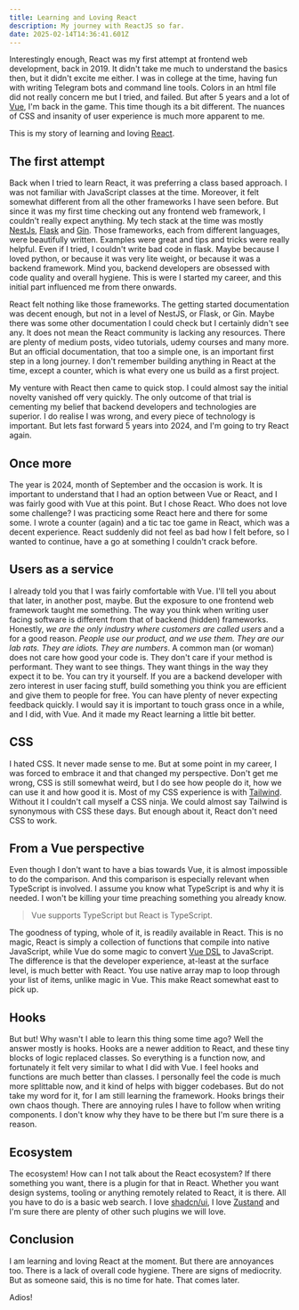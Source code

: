 ```yaml
---
title: Learning and Loving React
description: My journey with ReactJS so far.
date: 2025-02-14T14:36:41.601Z
---
```

Interestingly enough, React was my first attempt at frontend web development,
back in 2019. It didn't take me much to understand the basics then, but it
didn't excite me either. I was in college at the time, having fun with writing
Telegram bots and command line tools. Colors in an html file did not really
concern me but I tried, and failed. But after 5 years and a lot of
[Vue](https://vuejs.org/), I'm back in the game. This time though its a bit
different. The nuances of CSS and insanity of user experience is much more
apparent to me.

This is my story of learning and loving [React](https://react.dev/).

## The first attempt
Back when I tried to learn React, it was preferring a class based approach. I
was not familiar with JavaScript classes at the time. Moreover, it felt somewhat
different from all the other frameworks I have seen before. But since it was my
first time checking out any frontend web framework, I couldn't really expect
anything. My tech stack at the time was mostly [NestJs](https://nestjs.com/),
[Flask](https://flask.palletsprojects.com/en/stable/) and
[Gin](https://gin-gonic.com/). Those frameworks, each from different languages,
were beautifully written. Examples were great and tips and tricks were really
helpful. Even if I tried, I couldn't write bad code in flask. Maybe because I
loved python, or because it was very lite weight, or because it was a backend
framework. Mind you, backend developers are obsessed with code quality and
overall hygiene. This is were I started my career, and this initial part
influenced me from there onwards.

React felt nothing like those frameworks. The getting started documentation was
decent enough, but not in a level of NestJS, or Flask, or Gin. Maybe there was
some other documentation I could check but I certainly didn't see any. It does
not mean the React community is lacking any resources. There are plenty of
medium posts, video tutorials, udemy courses and many more. But an official
documentation, that too a simple one, is an important first step in a long
journey. I don't remember building anything in React at the time, except a
counter, which is what every one us build as a first project.

My venture with React then came to quick stop. I could almost say the initial
novelty vanished off very quickly. The only outcome of that trial is cementing
my belief that backend developers and technologies are superior. I do realise I
was wrong, and every piece of technology is important. But lets fast forward 5
years into 2024, and I'm going to try React again.

## Once more
The year is 2024, month of September and the occasion is work. It is important
to understand that I had an option between Vue or React, and I was fairly good
with Vue at this point. But I chose React. Who does not love some challenge? I
was practicing some React here and there for some some. I wrote a counter
(again) and a tic tac toe game in React, which was a decent experience. React
suddenly did not feel as bad how I felt before, so I wanted to continue, have a
go at something I couldn't crack before. 

## Users as a service
I already told you that I was fairly comfortable with Vue. I'll tell you about
that later, in another post, maybe. But the exposure to one frontend web
framework taught me something. The way you think when writing user facing
software is different from that of backend (hidden) frameworks. Honestly, _we
are the only industry where customers are called users_ and a for a good reason.
_People use our product, and we use them. They are our lab rats. They are
idiots. They are numbers_. A common man (or woman) does not care how good your
code is. They don't care if your method is performant. They want to see things.
They want things in the way they expect it to be. You can try it yourself. If
you are a backend developer with zero interest in user facing stuff, build
something you think you are efficient and give them to people for free. You can
have plenty of never expecting feedback quickly. I would say it is important to
touch grass once in a while, and I did, with Vue. And it made my React learning
a little bit better.

## CSS
I hated CSS. It never made sense to me. But at some point in my career, I was
forced to embrace it and that changed my perspective. Don't get me wrong, CSS is
still somewhat weird, but I do see how people do it, how we can use it and how
good it is. Most of my CSS experience is with
[Tailwind](https://tailwindcss.com/). Without it I couldn't call myself a CSS
ninja. We could almost say Tailwind is synonymous with CSS these days. But
enough about it, React don't need CSS to work.

## From a Vue perspective
Even though I don't want to have a bias towards Vue, it is almost impossible to
do the comparison. And this comparison is especially relevant when TypeScript is
involved. I assume you know what TypeScript is and why it is needed. I won't be
killing your time preaching something you already know.

> Vue supports TypeScript but React is TypeScript.

The goodness of typing, whole of it, is readily available in React. This is no
magic, React is simply a collection of functions that compile into native
JavaScript, while Vue do some magic to convert
[Vue DSL](https://news.ycombinator.com/item?id=15340300) to JavaScript. The
difference is that the developer experience, at-least at the surface level, is
much better with React. You use native array map to loop through your list of
items, unlike magic in Vue. This make React somewhat east to pick up.

## Hooks
But but! Why wasn't I able to learn this thing some time ago? Well the answer
mostly is hooks. Hooks are a newer addition to React, and these tiny blocks of
logic replaced classes. So everything is a function now, and fortunately it felt
very similar to what I did with Vue. I feel hooks and functions are much better
than classes. I personally feel the code is much more splittable now, and it
kind of helps with bigger codebases. But do not take my word for it, for I am
still learning the framework. Hooks brings their own chaos though. There are
annoying rules I have to follow when writing components. I don't know why they
have to be there but I'm sure there is a reason.

## Ecosystem
The ecosystem! How can I not talk about the React ecosystem? If there something
you want, there is a plugin for that in React. Whether you want design systems,
tooling or anything remotely related to React, it is there. All you have to do
is a basic web search. I love [shadcn/ui](https://ui.shadcn.com/), I love
[Zustand](https://zustand-demo.pmnd.rs/) and I'm sure there are plenty of other
such plugins we will love.

## Conclusion
I am learning and loving React at the moment. But there are annoyances too.
There is a lack of overall code hygiene. There are signs of mediocrity. But as
someone said, this is no time for hate. That comes later.

Adios!
